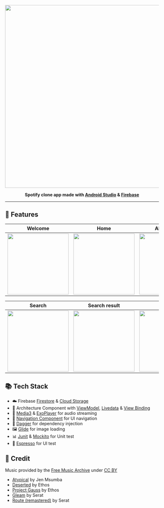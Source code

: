 <div align="center">
<img src="https://github.com/iamoscarliang/spotify-clone/assets/152960326/56f85464-be82-44cf-bb88-3b5332f1fe6a.png" width="600">

**Spotify clone app made with [Android Studio](https://developer.android.com/studio) & [Firebase](https://firebase.google.com/)**
</div>

---

## :pushpin: Features
Welcome                    | Home                      |  Album detail             |   Artist detail
:-------------------------:|:-------------------------:|:-------------------------:|:-------------------------:
<img src="https://github.com/iamoscarliang/spotify-clone/assets/152960326/a948d2c4-d5cd-4b96-a7ee-1808e1f81ee9.png" width="200">|<img src="https://github.com/iamoscarliang/spotify-clone/assets/152960326/03525b00-325d-4bc4-a153-0d11bf3b556f.png" width="200">|<img src="https://github.com/iamoscarliang/spotify-clone/assets/152960326/c52d9928-32db-4fd1-86cb-b924b3d8b37b.png" width="200">|<img src="https://github.com/iamoscarliang/spotify-clone/assets/152960326/410d6b4d-b2b6-48c1-97a0-16f70e0cb669.png" width="200">

Search                     | Search result             |  Library                  |   Playlist detail
:-------------------------:|:-------------------------:|:-------------------------:|:-------------------------:
<img src="https://github.com/iamoscarliang/spotify-clone/assets/152960326/c10e18ef-22f7-4cbb-920b-b7d02229ab4a.png" width="200">|<img src="https://github.com/iamoscarliang/spotify-clone/assets/152960326/cccad063-066e-47d3-8c1a-b4f1ba4c2345.png" width="200">|<img src="https://github.com/iamoscarliang/spotify-clone/assets/152960326/c7bf19f1-4c87-435b-8ef3-8b3951de9bb1.png" width="200">|<img src="https://github.com/iamoscarliang/spotify-clone/assets/152960326/6588ea29-0d57-4e47-b35b-60ed8ee452af.png" width="200">

## :books: Tech Stack
- :cloud: Firebase [Firestore](https://firebase.google.com/docs/firestore) & [Cloud Storage](https://firebase.google.com/docs/storage)
- :wrench: Architecture Component with [ViewModel](https://developer.android.com/topic/libraries/architecture/viewmodel), [Livedata](https://developer.android.com/topic/libraries/architecture/livedata) & [View Binding](https://developer.android.com/topic/libraries/view-binding)
- :musical_note: [Media3](https://developer.android.com/media/media3) & [ExoPlayer](https://developer.android.com/media/media3/exoplayer) for audio streaming
- :ship: [Navigation Component](https://developer.android.com/guide/navigation) for UI navigation
- :syringe: [Dagger](https://developer.android.com/training/dependency-injection/dagger-basics) for dependency injection
- :framed_picture: [Glide](https://github.com/bumptech/glide) for image loading
- :bar_chart: [Junit](https://developer.android.com/training/testing/local-tests) & [Mockito](https://github.com/mockito/mockito) for Unit test
- :iphone: [Espresso](https://developer.android.com/training/testing/espresso) for UI test

## :handshake: Credit
Music provided by the [Free Music Archive](https://freemusicarchive.org) under [CC BY](https://creativecommons.org/licenses/by/4.0/)
- [Atypical](https://freemusicarchive.org/music/jen-msumba/atypical) by Jen Msumba
- [Deserted](https://freemusicarchive.org/music/ethos/deserted) by Ethos
- [Project Gauss](https://freemusicarchive.org/music/ethos/project-gauss) by Ethos
- [Gleam](https://freemusicarchive.org/music/serat/gleam) by Serat
- [Route (remastered)](https://freemusicarchive.org/music/serat/route-remastered) by Serat
